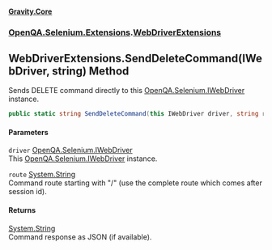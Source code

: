 #### [Gravity.Core](./index.md 'index')
### [OpenQA.Selenium.Extensions](./OpenQA-Selenium-Extensions.md 'OpenQA.Selenium.Extensions').[WebDriverExtensions](./OpenQA-Selenium-Extensions-WebDriverExtensions.md 'OpenQA.Selenium.Extensions.WebDriverExtensions')
## WebDriverExtensions.SendDeleteCommand(IWebDriver, string) Method
Sends DELETE command directly to this [OpenQA.Selenium.IWebDriver](https://docs.microsoft.com/en-us/dotnet/api/OpenQA.Selenium.IWebDriver 'OpenQA.Selenium.IWebDriver') instance.  
```csharp
public static string SendDeleteCommand(this IWebDriver driver, string route);
```
#### Parameters
<a name='OpenQA-Selenium-Extensions-WebDriverExtensions-SendDeleteCommand(IWebDriver_string)-driver'></a>
`driver` [OpenQA.Selenium.IWebDriver](https://docs.microsoft.com/en-us/dotnet/api/OpenQA.Selenium.IWebDriver 'OpenQA.Selenium.IWebDriver')  
This [OpenQA.Selenium.IWebDriver](https://docs.microsoft.com/en-us/dotnet/api/OpenQA.Selenium.IWebDriver 'OpenQA.Selenium.IWebDriver') instance.  
  
<a name='OpenQA-Selenium-Extensions-WebDriverExtensions-SendDeleteCommand(IWebDriver_string)-route'></a>
`route` [System.String](https://docs.microsoft.com/en-us/dotnet/api/System.String 'System.String')  
Command route starting with "/" (use the complete route which comes after session id).  
  
#### Returns
[System.String](https://docs.microsoft.com/en-us/dotnet/api/System.String 'System.String')  
Command response as JSON (if available).  
